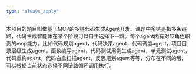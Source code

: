 ```yaml
---
type: "always_apply"
---
```


本项目的题目叫做基于MCP的多链代码生成Agent开发。课题中多链是指多条链路，代码生成智能体在某个阶段可以自主选择下一跳。每个agent内有对应角色职责的mcp能力。比如代码规划agent，代码决策agent，代码调度agent，项目目录层级生成agent，函数编写agent，代码测试用例生成agent，单元测试agent，代码重构agent，代码白盒扫描agent，反思规划agent等等，分布在不同的层，可以根据当前状态选择不同链路循环调用执行。
